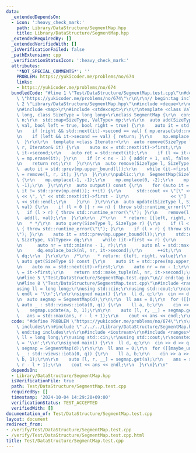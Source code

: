 ```yaml
---
data:
  _extendedDependsOn:
  - icon: ':heavy_check_mark:'
    path: Library/DataStructure/SegmentMap.hpp
    title: Library/DataStructure/SegmentMap.hpp
  _extendedRequiredBy: []
  _extendedVerifiedWith: []
  _isVerificationFailed: false
  _pathExtension: cpp
  _verificationStatusIcon: ':heavy_check_mark:'
  attributes:
    '*NOT_SPECIAL_COMMENTS*': ''
    PROBLEM: https://yukicoder.me/problems/no/674
    links:
    - https://yukicoder.me/problems/no/674
  bundledCode: "#line 1 \"Test/DataStructure/SegmentMap.test.cpp\"\n#define PROBLEM\
    \ \"https://yukicoder.me/problems/no/674\"\r\n\r\n// begin:tag includes\r\n#line\
    \ 2 \"Library/DataStructure/SegmentMap.hpp\"\n#include <deque>\r\n#include <iostream>\r\
    \n#include <map>\r\n#include <stdexcept>\r\n\r\ntemplate <class ValType = long\
    \ long, class SizeType = long long>\r\nclass SegmentMap {\r\n  const SizeType\
    \ n;\r\n  std::map<SizeType, ValType> mp;\r\n\r\n  auto add(SizeType i, ValType\
    \ val, bool left = true, bool right = true) {\r\n    auto it = std::prev(mp.upper_bound(i));\r\
    \n    if (right && std::next(it)->second == val) { mp.erase(std::next(it)); }\r\
    \n    if (left && it->second == val) { return; }\r\n    mp.emplace(i, val);\r\n\
    \  }\r\n\r\n  template <class Iterator>\r\n  auto remove(SizeType l, SizeType\
    \ r, Iterator& it) {\r\n    auto nx = std::next(it)->first;\r\n    auto val =\
    \ it->second;\r\n    auto ret = std::next(it);\r\n    if (l <= it->first) { ret\
    \ = mp.erase(it); }\r\n    if (r < nx - 1) { add(r + 1, val, false, true); }\r\
    \n    return ret;\r\n  }\r\n\r\n  auto remove(SizeType l, SizeType r) {\r\n  \
    \  auto it = std::prev(mp.upper_bound(l));\r\n    while (it->first <= r) { it\
    \ = remove(l, r, it); }\r\n  }\r\n\r\npublic:\r\n  SegmentMap(SizeType n) : n(n)\
    \ {\r\n    mp.emplace(-1, -1);\r\n    mp.emplace(0, -2);\r\n    mp.emplace(n,\
    \ -1);\r\n  }\r\n\r\n  auto output() const {\r\n    for (auto it = std::next(mp.begin());\
    \ it != std::prev(mp.end()); ++it) {\r\n      std::cout << \"[\" << it->first\
    \ << \", \" << std::next(it)->first - 1\r\n                << \"] :\" << it->second\
    \ << std::endl;\r\n    }\r\n  }\r\n\r\n  auto update(SizeType l, SizeType r, ValType\
    \ val) {\r\n    if (l < 0 || r >= n) { throw std::runtime_error(\"\"); }\r\n \
    \   if (l > r) { throw std::runtime_error(\"\"); }\r\n    remove(l, r);\r\n  \
    \  add(l, val);\r\n  }\r\n\r\n  /*\r\n   * return: [{left, right, value}, ...]\r\
    \n   * */\r\n  auto query(SizeType l, SizeType r) {\r\n    if (l < 0 || r >= n)\
    \ { throw std::runtime_error(\"\"); }\r\n    if (l > r) { throw std::runtime_error(\"\
    \"); }\r\n    auto it = std::prev(mp.upper_bound(l));\r\n    std::deque<std::tuple<SizeType,\
    \ SizeType, ValType>> dq;\r\n    while (it->first <= r) {\r\n      auto nx = std::next(it)->first;\r\
    \n      auto nr = std::min(nx - 1, r);\r\n      auto nl = std::max(l, it->first);\r\
    \n      dq.emplace_back(nl, nr, it->second);\r\n      ++it;\r\n    }\r\n    return\
    \ dq;\r\n  }\r\n\r\n  /*\r\n   * return: {left, right, value}\r\n   * */\r\n \
    \ auto get(SizeType i) const {\r\n    auto it = std::prev(mp.upper_bound(i));\r\
    \n    auto nx = std::next(it)->first;\r\n    auto nr = nx - 1;\r\n    auto nl\
    \ = it->first;\r\n    return std::make_tuple(nl, nr, it->second);\r\n  }\r\n};\r\
    \n#line 5 \"Test/DataStructure/SegmentMap.test.cpp\"\n// end:tag includes\r\n\r\
    \n#line 8 \"Test/DataStructure/SegmentMap.test.cpp\"\n#include <ranges>\r\n\r\n\
    using ll = long long;\r\nusing std::cin;\r\nusing std::cout;\r\nconstexpr char\
    \ endl = '\\n';\r\n\r\nsigned main() {\r\n  ll d, q;\r\n  cin >> d >> q;\r\n\r\
    \n  auto segmap = SegmentMap(d);\r\n\r\n  ll ans = 0;\r\n  for ([[maybe_unused]]\
    \ auto _ : std::views::iota(0, q)) {\r\n    ll a, b;\r\n    cin >> a >> b;\r\n\
    \    segmap.update(a, b, 1);\r\n\r\n    auto [l, r, __] = segmap.get(a);\r\n \
    \   ans = std::max(ans, r - l + 1);\r\n    cout << ans << endl;\r\n  }\r\n}\r\n"
  code: "#define PROBLEM \"https://yukicoder.me/problems/no/674\"\r\n\r\n// begin:tag\
    \ includes\r\n#include \"./../../Library/DataStructure/SegmentMap.hpp\"\r\n//\
    \ end:tag includes\r\n\r\n#include <iostream>\r\n#include <ranges>\r\n\r\nusing\
    \ ll = long long;\r\nusing std::cin;\r\nusing std::cout;\r\nconstexpr char endl\
    \ = '\\n';\r\n\r\nsigned main() {\r\n  ll d, q;\r\n  cin >> d >> q;\r\n\r\n  auto\
    \ segmap = SegmentMap(d);\r\n\r\n  ll ans = 0;\r\n  for ([[maybe_unused]] auto\
    \ _ : std::views::iota(0, q)) {\r\n    ll a, b;\r\n    cin >> a >> b;\r\n    segmap.update(a,\
    \ b, 1);\r\n\r\n    auto [l, r, __] = segmap.get(a);\r\n    ans = std::max(ans,\
    \ r - l + 1);\r\n    cout << ans << endl;\r\n  }\r\n}\r\n"
  dependsOn:
  - Library/DataStructure/SegmentMap.hpp
  isVerificationFile: true
  path: Test/DataStructure/SegmentMap.test.cpp
  requiredBy: []
  timestamp: '2024-10-04 14:29:20+09:00'
  verificationStatus: TEST_ACCEPTED
  verifiedWith: []
documentation_of: Test/DataStructure/SegmentMap.test.cpp
layout: document
redirect_from:
- /verify/Test/DataStructure/SegmentMap.test.cpp
- /verify/Test/DataStructure/SegmentMap.test.cpp.html
title: Test/DataStructure/SegmentMap.test.cpp
---
```

